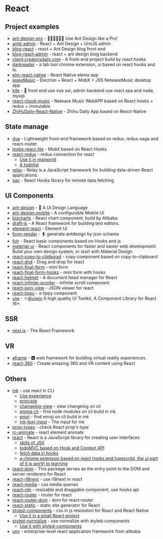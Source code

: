 # React

## Project examples

- [ant-design-pro](https://github.com/ant-design/ant-design-pro) - 👨🏻‍💻👩🏻‍💻 Use Ant Design like a Pro!
- [antd-admin](https://github.com/zuiidea/antd-admin) - React + Ant Design + UmiJS admin
- [blog-react](https://github.com/biaochenxuying/blog-react) - react + Ant Design blog front end
- [blog-react-admin](https://github.com/biaochenxuying/blog-react-admin) - react + ant design blog backend
- [client.creatorsdaily.com](https://github.com/creatorsdaily/client.creatorsdaily.com) - A front-end project build by react hooks
- [darkreader](https://github.com/darkreader/darkreader) - a tab tool chrome extension, ui based on react hooks and ts.
- [elm-react-native](https://github.com/stoneWeb/elm-react-native) - React Native eleme app
- [ieaseMusic](https://github.com/trazyn/ieaseMusic) - Electron + React + MobX + JSS NeteaseMusic desktop app
- [kite](https://github.com/maoxiaoquan/kite) - <g-emoji class="g-emoji" alias="palm_tree" fallback-src="https://github.githubassets.com/images/icons/emoji/unicode/1f334.png">🌴</g-emoji> front end use vue ssr, admin backend use react spa and node, mysql.
- [react-cloud-music](https://github.com/sanyuan0704/react-cloud-music) - Netease Music WebAPP based on React hooks + redux + immutable
- [ZhiHuDaily-React-Native](https://github.com/race604/ZhiHuDaily-React-Native) - Zhihu Daily App based on React-Native

## State manage

- [dva](https://github.com/dvajs/dva) - Lightweight front-end framework based on redux, redux-saga and react-router. 
- [mobx-react-lite](https://github.com/mobxjs/mobx-react-lite) - MobX based on React Hooks
- [react-redux](https://www.npmjs.com/package/react-redux) - redux connection for react
    - [Use it in realworld](https://github.com/FunnyLiu/react-redux-realworld-example-app/blob/master/src/index.js#L2)
    - [A todolist](https://github.com/FunnyLiu/reduxDemo/blob/master/todolist/app.js)
- [relay](https://github.com/facebook/relay) - Relay is a JavaScript framework for building data-driven React applications.
- [swr](https://github.com/zeit/swr) - React Hooks library for remote data fetching

## UI Components

- [ant-design](https://github.com/ant-design/ant-design) - <g-emoji class="g-emoji" alias="rainbow" fallback-src="https://github.githubassets.com/images/icons/emoji/unicode/1f308.png">🌈</g-emoji> A UI Design Language
- [ant-design-mobile](https://github.com/ant-design/ant-design-mobile/) - A configurable Mobile UI
- [bizcharts](https://github.com/alibaba/BizCharts) - React chart component, build by Alibaba
- [draft-js](https://github.com/facebook/draft-js) - A React framework for building text editors.
- [element-react](https://github.com/ElemeFE/element-react) - Element UI
- [form-render](https://github.com/alibaba/form-render) - <g-emoji class="g-emoji" alias="surfing_man" fallback-src="https://github.githubassets.com/images/icons/emoji/unicode/1f3c4.png">🏄</g-emoji> generate antdesign by json schema
- [fulr](https://github.com/Chalarangelo/furl) - React basic components based on Hooks and js
- [material-ui](https://github.com/mui-org/material-ui) - React components for faster and easier web development. Build your own design system, or start with Material Design.
- [react-copy-to-clipborad](https://github.com/nkbt/react-copy-to-clipboard) - copy component based on copy-to-clipboard
- [react-dnd](https://github.com/react-dnd/react-dnd) - Drag and drop for react
- [react-final-form](https://www.npmjs.com/package/react-final-form) - mini form
- [react-final-form-hooks](https://github.com/final-form/react-final-form-hooks) - mini form with hooks
- [react-helmet](https://github.com/nfl/react-helmet) - A document head manager for React
- [react-infinite-scroller](https://github.com/CassetteRocks/react-infinite-scroller) - infinite scroll component
- [react-json-view](https://github.com/mac-s-g/react-json-view) - JSON viewer for react
- [react-tippy](https://www.npmjs.com/package/react-tippy) - a tippy component
- [uiw](https://github.com/uiwjs/uiw) - <g-emoji class="g-emoji" alias="atom_symbol" fallback-src="https://github.githubassets.com/images/icons/emoji/unicode/269b.png">⚛️</g-emoji><a class="user-mention" data-hovercard-type="organization" data-hovercard-url="/orgs/uiwjs/hovercard" href="https://github.com/uiwjs">@uiwjs</a> A high quality UI Toolkit, A Component Library for React 16+.

## SSR
- [next.js](https://github.com/zeit/next.js) - The React Framework

## VR

- [aframe](https://github.com/aframevr/aframe) - <g-emoji class="g-emoji" alias="a" fallback-src="https://github.githubassets.com/images/icons/emoji/unicode/1f170.png">🅰️</g-emoji> web framework for building virtual reality experiences.
- [react-360](https://github.com/facebook/react-360) - Create amazing 360 and VR content using React

## Others

- [ink](https://github.com/vadimdemedes/ink) - use react in CLI
    - [Use experience](https://omnipotent-front-end.github.io/library/react.html#react%E5%8F%AF%E4%BB%A5%E5%86%99%E5%91%BD%E4%BB%A4%E8%A1%8C%EF%BC%9F%E4%BD%93%E9%AA%8C%E6%80%8E%E4%B9%88%E6%A0%B7%EF%BC%9F)
    - [principle](https://omnipotent-front-end.github.io/library/react.html#%E4%BD%BF%E7%94%A8react%E6%93%8D%E4%BD%9Ccli%E7%9A%84%E5%B7%A5%E5%85%B7ink%E7%9A%84%E5%8E%9F%E7%90%86%E6%98%AF%E4%BB%80%E4%B9%88%EF%BC%9F)
    - [changelog-view](https://github.com/jdeniau/changelog-view) - view changelog on cli
    - [emma-cli](https://github.com/maticzav/emma-cli) - find node modules on cli build in ink
    - [emoj](https://github.com/sindresorhus/emoj) - find emoji on cli build in ink
    - [ink-text-input](https://github.com/vadimdemedes/ink-text-input) - The input for ink
- [prop-types](https://github.com/facebook/prop-types) - check React prop's type
- [rc-animate](https://github.com/react-component/animate) - react element animate
- [react](https://www.npmjs.com/package/react) - React is a JavaScript library for creating user interfaces
    - [skills of JSX](https://omnipotent-front-end.github.io/library/react.html#%E4%BD%BF%E7%94%A8jsx%E6%97%B6%E6%9C%89%E9%82%A3%E4%BA%9B%E5%9F%BA%E6%9C%AC%E6%8A%80%E5%B7%A7%EF%BC%9F)
    - [todoMVC based on Hook and Context API](https://github.com/FunnyLiu/reactDemo/blob/master/todomvc_hook/index.jsx)
    - [fetch data in hooks](https://github.com/FunnyLiu/reactDemo/blob/master/readme.md#fetch_hook)
    - [a chrome extension based on react hooks and typescript, the ui part of it is worth to learning](https://github.com/darkreader/darkreader)
- [react-dom](https://www.npmjs.com/package/react-dom) - This package serves as the entry point to the DOM and server renderers for React
- [react-i18next](https://www.npmjs.com/package/react-i18next) - use i18next in react
- [react-media](https://github.com/ReactTraining/react-media) - css media queries
- [react-rdn](https://github.com/bokuweb/react-rnd) - resizable and draggable component, use hooks api
- [react-router](https://github.com/ReactTraining/react-router) - router for react
- [react-router-dom](https://github.com/ReactTraining/react-router) - dom for react-router
- [react-static](https://github.com/nozzle/react-static) - static site generator for React
- [styled-components](https://www.npmjs.com/package/styled-components) - css in js resolution for React and React Native
    - [Use it in a small React project](https://github.com/FunnyLiu/majestic/blob/master/ui/container.tsx#L14)
- [styled-normalize](https://www.npmjs.com/package/styled-normalize) -  use normalize with styled-components
    - [Use it with styled-components](https://github.com/brizer/http-mocker/blob/dev/packages/editor/ui/App.tsx#L4)
- [umi](https://www.npmjs.com/package/umi) - enterprise-level react application framework from alibaba
